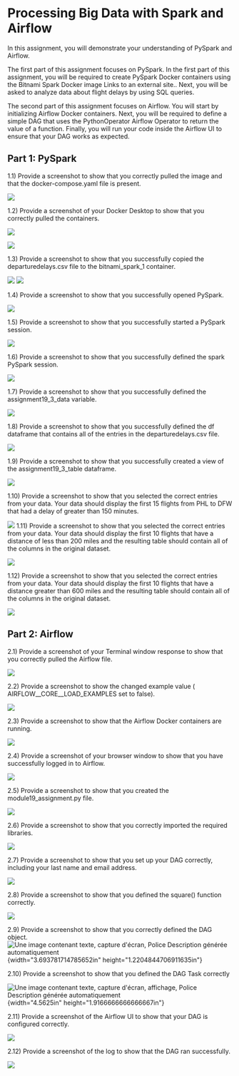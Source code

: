 # Processing Big Data with Spark and Airflow

In this assignment, you will demonstrate your understanding of PySpark and Airflow.

The first part of this assignment focuses on PySpark. In the first part of this assignment, you will be required to create PySpark Docker containers using the Bitnami Spark Docker image Links to an external site.. Next, you will be asked to analyze data about flight delays by using SQL queries.

The second part of this assignment focuses on Airflow. You will start by initializing Airflow Docker containers. Next, you will be required to define a simple DAG that uses the PythonOperator Airflow Operator to return the value of a function. Finally, you will run your code inside the Airflow UI to ensure that your DAG works as expected.

## Part 1: PySpark


1.1\) Provide a screenshot to show that you correctly pulled the image and that the docker-compose.yaml file is present.


![](Picture/image1.png)

1.2\) Provide a screenshot of your Docker Desktop to show that you correctly pulled the containers.

![](Picture/image2.png)

![](Picture/image3.png)

1.3\) Provide a screenshot to show that you successfully copied the departuredelays.csv file to the bitnami_spark_1 container.  

![](Picture/image4.png)
![](Picture/image5.png)

1.4\) Provide a screenshot to show that you successfully opened PySpark.  

![](Picture/image6.png)

1.5\) Provide a screenshot to show that you successfully started a PySpark session.  

![](Picture/image7.png)

1.6\) Provide a screenshot to show that you successfully defined the spark PySpark session.

![](Picture/image8.png)

1.7\) Provide a screenshot to show that you successfully defined the assignment19_3_data variable.

![](Picture/image9.png)

1.8\) Provide a screenshot to show that you successfully defined the df dataframe that contains all of the entries in the departuredelays.csv file.  

![](Picture/image10.png)

1.9\) Provide a screenshot to show that you successfully created a view of the assignment19_3_table dataframe. 

![](Picture/image11.png)

1.10\) Provide a screenshot to show that you selected the correct entries from your data. Your data should display the first 15 flights from PHL to DFW that had a delay of greater than 150 minutes.  

![](Picture/image12.png)
1.11\) Provide a screenshot to show that you selected the correct entries from your data. Your data should display the first 10 flights that have a distance of less than 200 miles and the resulting table should contain all of the columns in the original dataset.  

![](Picture/image13.png)

1.12\) Provide a screenshot to show that you selected the correct entries from your data. Your data should display the first 10 flights that have a distance greater than 600 miles and the resulting table should contain all of the columns in the original dataset.  

![](Picture/image14.png)  


## Part 2: Airflow

2.1\) Provide a screenshot of your Terminal window response to show that you correctly pulled the Airflow file.

 

![](Picture/image15.png)

2.2\) Provide a screenshot to show the changed example value ( AIRFLOW__CORE__LOAD_EXAMPLES set to false).  

![](Picture/image16.png)

2.3\) Provide a screenshot to show that the Airflow Docker containers are running.

![](Picture/image17.png)

2.4\) Provide a screenshot of your browser window to show that you have successfully logged in to Airflow.



![](Picture/image18.png)

2.5\) Provide a screenshot to show that you created the module19_assignment.py file.

![](Picture/image19.png)

2.6\) Provide a screenshot to show that you correctly imported the required libraries. 

![](Picture/image20.png)

2.7\) Provide a screenshot to show that you set up your DAG correctly, including your last name and email address.  

![](Picture/image21.png)

2.8\) Provide a screenshot to show that you defined the square() function correctly.  

![](Picture/image22.png)

2.9\) Provide a screenshot to show that you correctly defined the DAG object.  
![Une image contenant texte, capture d'écran, Police Description générée
automatiquement](Picture/image23.png){width="3.693781714785652in"
height="1.2204844706911635in"}

2.10\) Provide a screenshot to show that you defined the DAG Task correctly  

![Une image contenant texte, capture d'écran, affichage, Police
Description générée
automatiquement](Picture/image24.png){width="4.5625in"
height="1.9166666666666667in"}

2.11\) Provide a screenshot of the Airflow UI to show that your DAG is configured correctly.  

![](Picture/image25.png)

2.12\) Provide a screenshot of the log to show that the DAG ran successfully. 

![](Picture/image26.png)
